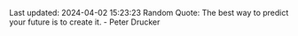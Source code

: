 Last updated: 2024-04-02 15:23:23
Random Quote: The best way to predict your future is to create it. - Peter Drucker